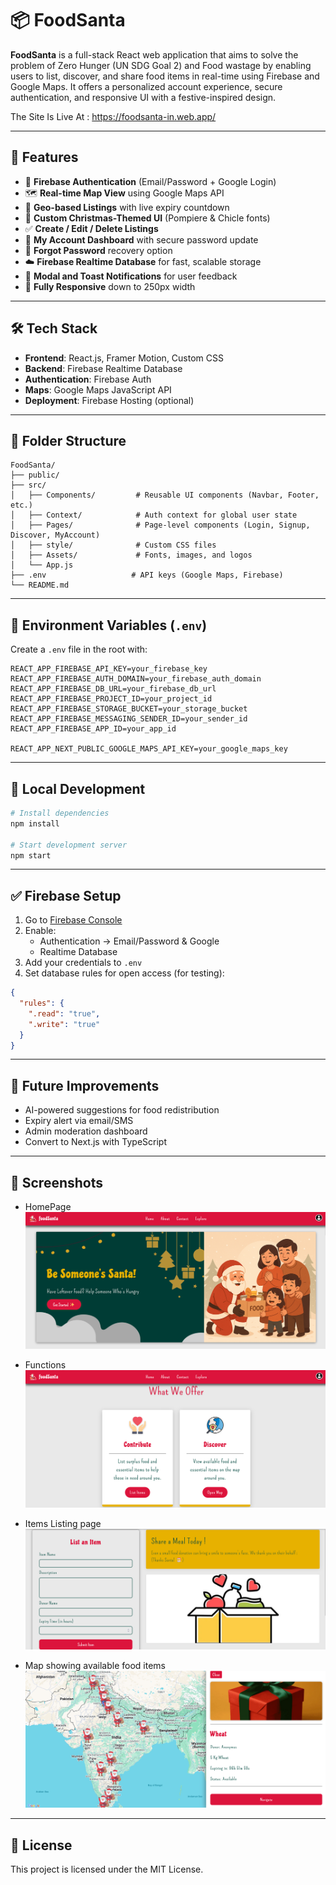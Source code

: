 # 📦 FoodSanta

**FoodSanta** is a full-stack React web application that aims to solve the problem of Zero Hunger (UN SDG Goal 2) and Food wastage by enabling users to list, discover, and share food items in real-time using Firebase and Google Maps. It offers a personalized account experience, secure authentication, and responsive UI with a festive-inspired design.

The Site Is Live At : https://foodsanta-in.web.app/

---

## 🚀 Features

- 🔐 **Firebase Authentication** (Email/Password + Google Login)
- 🗺️ **Real-time Map View** using Google Maps API
- 📍 **Geo-based Listings** with live expiry countdown
- 🎄 **Custom Christmas-Themed UI** (Pompiere & Chicle fonts)
- ✅ **Create / Edit / Delete Listings**
- 👤 **My Account Dashboard** with secure password update
- 📧 **Forgot Password** recovery option
- ☁️ **Firebase Realtime Database** for fast, scalable storage
- 💬 **Modal and Toast Notifications** for user feedback
- 📱 **Fully Responsive** down to 250px width

---

## 🛠️ Tech Stack

- **Frontend**: React.js, Framer Motion, Custom CSS
- **Backend**: Firebase Realtime Database
- **Authentication**: Firebase Auth
- **Maps**: Google Maps JavaScript API
- **Deployment**: Firebase Hosting (optional)

---

## 🔧 Folder Structure

```
FoodSanta/
├── public/
├── src/
│   ├── Components/         # Reusable UI components (Navbar, Footer, etc.)
│   ├── Context/            # Auth context for global user state
│   ├── Pages/              # Page-level components (Login, Signup, Discover, MyAccount)
│   ├── style/              # Custom CSS files
│   ├── Assets/             # Fonts, images, and logos
│   └── App.js
├── .env                   # API keys (Google Maps, Firebase)
└── README.md
```

---

## 🔑 Environment Variables (`.env`)

Create a `.env` file in the root with:

```
REACT_APP_FIREBASE_API_KEY=your_firebase_key
REACT_APP_FIREBASE_AUTH_DOMAIN=your_firebase_auth_domain
REACT_APP_FIREBASE_DB_URL=your_firebase_db_url
REACT_APP_FIREBASE_PROJECT_ID=your_project_id
REACT_APP_FIREBASE_STORAGE_BUCKET=your_storage_bucket
REACT_APP_FIREBASE_MESSAGING_SENDER_ID=your_sender_id
REACT_APP_FIREBASE_APP_ID=your_app_id

REACT_APP_NEXT_PUBLIC_GOOGLE_MAPS_API_KEY=your_google_maps_key
```

---

## 🧪 Local Development

```bash
# Install dependencies
npm install

# Start development server
npm start
```

---

## ✅ Firebase Setup

1. Go to [Firebase Console](https://console.firebase.google.com/)
2. Enable:
   - Authentication → Email/Password & Google
   - Realtime Database
3. Add your credentials to `.env`
4. Set database rules for open access (for testing):

```json
{
  "rules": {
    ".read": "true",
    ".write": "true"
  }
}
```

---

## 📌 Future Improvements

- AI-powered suggestions for food redistribution
- Expiry alert via email/SMS
- Admin moderation dashboard
- Convert to Next.js with TypeScript

---

## 📸 Screenshots
- HomePage
![alt text](image-1.png)

- Functions
![alt text](image-2.png)

- Items Listing page
![alt text](image-3.png)

- Map showing available food items
![alt text](image.png)
---

## 📄 License

This project is licensed under the MIT License.